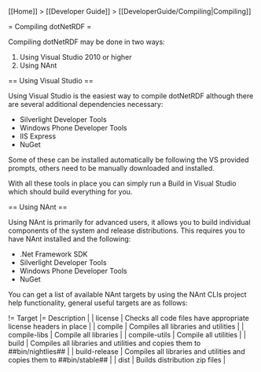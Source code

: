 [[Home]] > [[Developer Guide]] > [[DeveloperGuide/Compiling|Compiling]]

= Compiling dotNetRDF =

Compiling dotNetRDF may be done in two ways:

1. Using Visual Studio 2010 or higher
2. Using NAnt

== Using Visual Studio ==

Using Visual Studio is the easiest way to compile dotNetRDF although there are several additional dependencies necessary:

* Silverlight Developer Tools
* Windows Phone Developer Tools
* IIS Express
* NuGet

Some of these can be installed automatically be following the VS provided prompts, others need to be manually downloaded and installed.

With all these tools in place you can simply run a Build in Visual Studio which should build everything for you.

== Using NAnt ==

Using NAnt is primarily for advanced users, it allows you to build individual components of the system and release distributions.  This requires you to have NAnt installed and the following:

* .Net Framework SDK
* Silverlight Developer Tools
* Windows Phone Developer Tools
* NuGet

You can get a list of available NAnt targets by using the NAnt CLIs project help functionality, general useful targets are as follows:

!= Target |= Description |
| license | Checks all code files have appropriate license headers in place |
| compile | Compiles all libraries and utilities |
| compile-libs | Compile all libraries |
| compile-utils | Compile all utilities |
| build | Compiles all libraries and utilities and copies them to ##bin/nightlies## |
| build-release | Compiles all libraries and utilities and copies them to ##bin/stable## |
| dist | Builds distribution zip files |